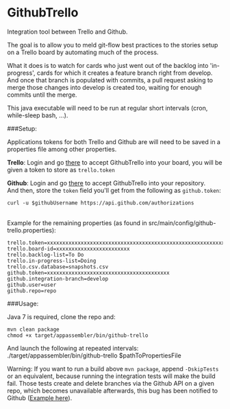 GithubTrello
============


Integration tool between Trello and Github.

The goal is to allow you to meld git-flow best practices to the stories setup on a Trello board by automating much of the process.

What it does is to watch for cards who just went out of the backlog into 'in-progress', cards for which it creates a feature branch right from develop. And once that branch is populated with commits, a pull request asking to merge those changes into develop is created too, waiting for enough commits until the merge. 

This java executable will need to be run at regular short intervals (cron, while-sleep bash, …).

###Setup:

Applications tokens for both Trello and Github are will need to be saved in a properties file among other properties.

**Trello**: Login and go [there](https://trello.com/1/authorize?key=d0e4aa36488c2e5957da7c3a61a76ff2&name=Github+Trello&expiration=never&response_type=token&scope=read,write) to accept GithubTrello into your board, you will be given a token to store as `trello.token`

**Github**: Login and go [there](https://github.com/login/oauth/authorize?client_id=2ac660ad9717d1db29b7&scope=repo) to accept GithubTrello into your repository.<br/>
And then, store the `token` field you'll get from the following as `github.token`:

	curl -u $githubUsername https://api.github.com/authorizations
<br/>
Example for the remaining properties (as found in src/main/config/github-trello.properties):

	trello.token=xxxxxxxxxxxxxxxxxxxxxxxxxxxxxxxxxxxxxxxxxxxxxxxxxxxxxxxxxxxxxxxx
	trello.board-id=xxxxxxxxxxxxxxxxxxxxxxxx
	trello.backlog-list=To Do
	trello.in-progress-list=Doing
	trello.csv.database=snapshots.csv
	github.token=xxxxxxxxxxxxxxxxxxxxxxxxxxxxxxxxxxxxxxxx
	github.integration-branch=develop
	github.user=user
	github.repo=repo


###Usage:

Java 7 is required, clone the repo and:

	mvn clean package
	chmod +x target/appassembler/bin/github-trello

And launch the following at repeated intervals:
	./target/appassembler/bin/github-trello $pathToPropertiesFile


Warning: If you want to run a build above `mvn package`, append `-DskipTests` or an equivalent, because running the integration tests will make the build fail. Those tests create and delete branches via the Github API on a given repo, which becomes unavailable afterwards, this bug has been notified to Github ([Example here](https://github.com/GithubTrello/test)).